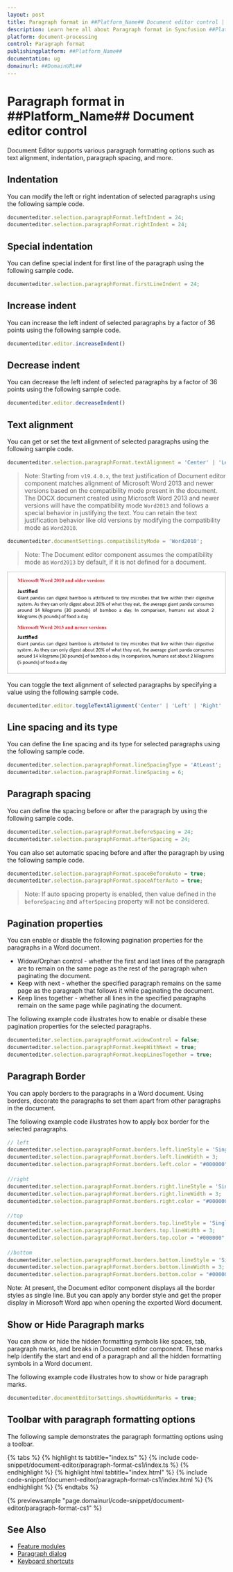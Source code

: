 ```yaml
---
layout: post
title: Paragraph format in ##Platform_Name## Document editor control | Syncfusion
description: Learn here all about Paragraph format in Syncfusion ##Platform_Name## Document editor control of Syncfusion Essential JS 2 and more.
platform: document-processing
control: Paragraph format 
publishingplatform: ##Platform_Name##
documentation: ug
domainurl: ##DomainURL##
---
```


# Paragraph format in ##Platform_Name## Document editor control

Document Editor supports various paragraph formatting options such as text alignment, indentation, paragraph spacing, and more.

## Indentation

You can modify the left or right indentation of selected paragraphs using the following sample code.

```ts
documenteditor.selection.paragraphFormat.leftIndent = 24;
documenteditor.selection.paragraphFormat.rightIndent = 24;
```

## Special indentation

You can define special indent for first line of the paragraph using the following sample code.

```ts
documenteditor.selection.paragraphFormat.firstLineIndent = 24;
```

## Increase indent

You can increase the left indent of selected paragraphs by a factor of 36 points using the following sample code.

```ts
documenteditor.editor.increaseIndent()
```

## Decrease indent

You can decrease the left indent of selected paragraphs by a factor of 36 points using the following sample code.

```ts
documenteditor.editor.decreaseIndent()
```

## Text alignment

You can get or set the text alignment of selected paragraphs using the following sample code.

```ts
documenteditor.selection.paragraphFormat.textAlignment = 'Center' | 'Left' | 'Right' | 'Justify';
```

>Note: Starting from `v19.4.0.x`, the text justification of Document editor component matches alignment of Microsoft Word 2013 and newer versions based on the compatibility mode present in the document. The DOCX document created using Microsoft Word 2013 and newer versions will have the compatibility mode `Word2013` and follows a special behavior in justifying the text. You can retain the text justification behavior like old versions by modifying the compatibility mode as `Word2010`.

```ts
documenteditor.documentSettings.compatibilityMode = 'Word2010';
```

>Note: The Document editor component assumes the compatibility mode as `Word2013` by default, if it is not defined for a document.

![Image](images/word2013justification.png)

You can toggle the text alignment of selected paragraphs by specifying a value using the following sample code.

```ts
documenteditor.editor.toggleTextAlignment('Center' | 'Left' | 'Right' | 'Justify');
```

## Line spacing and its type

You can define the line spacing and its type for selected paragraphs using the following sample code.

```ts
documenteditor.selection.paragraphFormat.lineSpacingType = 'AtLeast';
documenteditor.selection.paragraphFormat.lineSpacing = 6;
```

## Paragraph spacing

You can define the spacing before or after the paragraph by using the following sample code.

```ts
documenteditor.selection.paragraphFormat.beforeSpacing = 24;
documenteditor.selection.paragraphFormat.afterSpacing = 24;
```

You can also set automatic spacing before and after the paragraph by using the following sample code.

```ts
documenteditor.selection.paragraphFormat.spaceBeforeAuto = true;
documenteditor.selection.paragraphFormat.spaceAfterAuto = true;
```

>Note: If auto spacing property is enabled, then value defined in the `beforeSpacing` and `afterSpacing` property will not be considered.

## Pagination properties

You can enable or disable the following pagination properties for the paragraphs in a Word document.

* Widow/Orphan control - whether the first and last lines of the paragraph are to remain on the same page as the rest of the paragraph when paginating the document.
* Keep with next - whether the specified paragraph remains on the same page as the paragraph that follows it while paginating the document.
* Keep lines together - whether all lines in the specified paragraphs remain on the same page while paginating the document.

The following example code illustrates how to enable or disable these pagination properties for the selected paragraphs.

```ts
documenteditor.selection.paragraphFormat.widowControl = false;
documenteditor.selection.paragraphFormat.keepWithNext = true;
documenteditor.selection.paragraphFormat.keepLinesTogether = true;
```

## Paragraph Border

You can apply borders to the paragraphs in a Word document. Using borders, decorate the paragraphs to set them apart from other paragraphs in the document.

The following example code illustrates how to apply box border for the selected paragraphs.

```ts
// left
documenteditor.selection.paragraphFormat.borders.left.lineStyle = 'Single';
documenteditor.selection.paragraphFormat.borders.left.lineWidth = 3;
documenteditor.selection.paragraphFormat.borders.left.color = "#000000";

//right
documenteditor.selection.paragraphFormat.borders.right.lineStyle = 'Single';
documenteditor.selection.paragraphFormat.borders.right.lineWidth = 3;
documenteditor.selection.paragraphFormat.borders.right.color = "#000000";

//top
documenteditor.selection.paragraphFormat.borders.top.lineStyle = 'Single';
documenteditor.selection.paragraphFormat.borders.top.lineWidth = 3;
documenteditor.selection.paragraphFormat.borders.top.color = "#000000";

//bottom
documenteditor.selection.paragraphFormat.borders.bottom.lineStyle = 'Single';
documenteditor.selection.paragraphFormat.borders.bottom.lineWidth = 3;
documenteditor.selection.paragraphFormat.borders.bottom.color = "#000000";
```

Note: At present, the Document editor component displays all the border styles as single line. But you can apply any border style and get the proper display in Microsoft Word app when opening the exported Word document.

## Show or Hide Paragraph marks

You can show or hide the hidden formatting symbols like spaces, tab, paragraph marks, and breaks in Document editor component. These marks help identify the start and end of a paragraph and all the hidden formatting symbols in a Word document.

The following example code illustrates how to show or hide paragraph marks.

```ts
documenteditor.documentEditorSettings.showHiddenMarks = true;
```

## Toolbar with paragraph formatting options

The following sample demonstrates the paragraph formatting options using a toolbar.

 

 {% tabs %}
{% highlight ts tabtitle="index.ts" %}
{% include code-snippet/document-editor/paragraph-format-cs1/index.ts %}
{% endhighlight %}
{% highlight html tabtitle="index.html" %}
{% include code-snippet/document-editor/paragraph-format-cs1/index.html %}
{% endhighlight %}
{% endtabs %}
        
{% previewsample "page.domainurl/code-snippet/document-editor/paragraph-format-cs1" %}

## See Also

* [Feature modules](../document-editor/feature-module)
* [Paragraph dialog](../document-editor/dialog#paragraph-dialog)
* [Keyboard shortcuts](../document-editor/keyboard-shortcut#paragraph-formatting)
